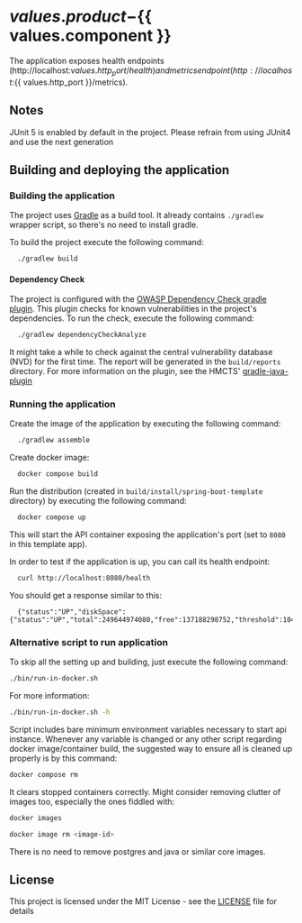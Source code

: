 # ${{ values.product }}-${{ values.component }}


The application exposes health endpoints (http://localhost:${{ values.http_port }}/health) and metrics endpoint
(http://localhost:${{ values.http_port }}/metrics).

## Notes

JUnit 5 is enabled by default in the project. Please refrain from using JUnit4 and use the next generation

## Building and deploying the application

### Building the application

The project uses [Gradle](https://gradle.org) as a build tool. It already contains
`./gradlew` wrapper script, so there's no need to install gradle.

To build the project execute the following command:

```bash
  ./gradlew build
```
#### Dependency Check

The project is configured with the [OWASP Dependency Check gradle plugin](https://jeremylong.github.io/DependencyCheck/dependency-check-gradle/index.html).
This plugin checks for known vulnerabilities in the project's dependencies. To run the check, execute the following command:

```bash
  ./gradlew dependencyCheckAnalyze
```

It might take a while to check against the central vulnerability database (NVD) for the first time. The report will be generated in the `build/reports` directory.
For more information on the plugin, see the HMCTS' [gradle-java-plugin](https://github.com/hmcts/rse-gradle-java-plugin)

### Running the application

Create the image of the application by executing the following command:

```bash
  ./gradlew assemble
```

Create docker image:

```bash
  docker compose build
```

Run the distribution (created in `build/install/spring-boot-template` directory)
by executing the following command:

```bash
  docker compose up
```

This will start the API container exposing the application's port
(set to `8080` in this template app).

In order to test if the application is up, you can call its health endpoint:

```bash
  curl http://localhost:8080/health
```

You should get a response similar to this:

```
  {"status":"UP","diskSpace":{"status":"UP","total":249644974080,"free":137188298752,"threshold":10485760}}
```

### Alternative script to run application

To skip all the setting up and building, just execute the following command:

```bash
./bin/run-in-docker.sh
```

For more information:

```bash
./bin/run-in-docker.sh -h
```

Script includes bare minimum environment variables necessary to start api instance. Whenever any variable is changed or any other script regarding docker image/container build, the suggested way to ensure all is cleaned up properly is by this command:

```bash
docker compose rm
```

It clears stopped containers correctly. Might consider removing clutter of images too, especially the ones fiddled with:

```bash
docker images

docker image rm <image-id>
```

There is no need to remove postgres and java or similar core images.

## License

This project is licensed under the MIT License - see the [LICENSE](LICENSE) file for details

